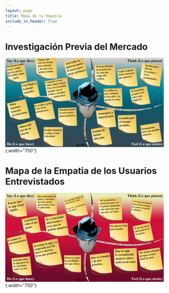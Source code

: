 ```yaml
---
layout: page
title: Mapa de la Empatia
include_in_header: True
---
```


# Investigación Previa del Mercado
![Mapa de la Empatia](../assets/empatia1.jpg){:width="750"}


# Mapa de la Empatia de los Usuarios Entrevistados
![Mapa de la Empatia](../assets/empatia2.jpg){:width="750"}
